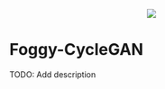 <p align="center">
 <img src="images/banner_cropped.png">
</p>

# Foggy-CycleGAN

TODO: Add description